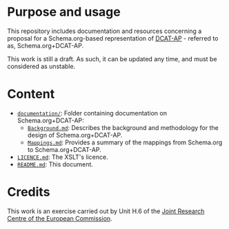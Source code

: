 # Purpose and usage

This repository includes documentation and resources concerning a proposal for a Schema.org-based representation of [DCAT-AP](https://joinup.ec.europa.eu/node/63567/) - referred to as, Schema.org+DCAT-AP.
    
This work is still a draft. As such, it can be updated any time, and must be considered as unstable.

# Content

* [`documentation/`](./documentation/): Folder containing documentation on Schema.org+DCAT-AP:
    * [`Background.md`](./documentation/Background.md): Describes the background and methodology for the design of Schema.org+DCAT-AP.
    * [`Mappings.md`](./documentation/Mappings.md): Provides a summary of the mappings from Schema.org to Schema.org+DCAT-AP.
* [`LICENCE.md`](./LICENCE.md): The XSLT's licence.
* [`README.md`](./README.md): This document. 
  
#  Credits
  
This work is an exercise carried out by Unit H.6 of the <a href="https://ec.europa.eu/jrc/">Joint Research Centre of the European Commission</a>.

